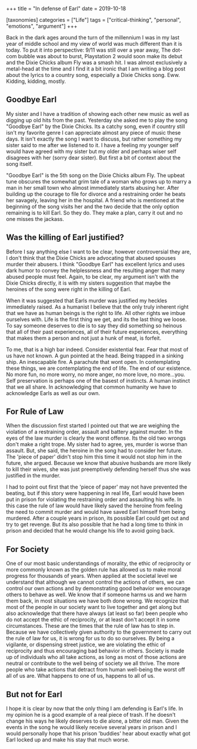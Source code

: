 +++
title = "In defense of Earl"
date = 2019-10-18

[taxonomies]
categories = ["Life"]
tags = ["critical-thinking", "personal", "emotions", "argument"]
+++

Back in the dark ages around the turn of the millennium I was in my last year of middle school and my view of world was much different than it is today. To put it into perspective: 9/11 was still over a year away, The dot-com bubble was about to burst, Playstation 2 would soon make its debut and the Dixie Chicks album Fly was a smash hit. I was almost exclusively a metal-head at the time and I find it a bit ironic that I am writing a blog post about the lyrics to a country song, especially a Dixie Chicks song. Eww. Kidding, kidding, mostly.

<!-- more -->
## Goodbye Earl

My sister and I have a tradition of showing each other new music as well as digging up old hits from the past. Yesterday she asked me to play the song "Goodbye Earl" by the Dixie Chicks. Its a catchy song, even if country still isn't my favorite genre I can appreciate almost any piece of music these days. It isn't exactly the song I want to discuss, but rather something my sister said to me after we listened to it. I have a feeling my younger self would have agreed with my sister but my older and perhaps wiser self disagrees with her (sorry dear sister). But first a bit of context about the song itself.

"Goodbye Earl" is the 5th song on the Dixie Chicks album Fly. The upbeat tune obscures the somewhat grim tale of a woman who grows up to marry a man in her small town who almost immediately starts abusing her. After building up the courage to file for divorce and a restraining order he beats her savagely, leaving her in the hospital. A friend who is mentioned at the beginning of the song visits her and the two decide that the only option remaining is to kill Earl. So they do. They make a plan, carry it out and no one misses the jackass.

## Was the killing of Earl justified?

Before I say anything else I want to be clear, however controversial they are, I don't think that the Dixie Chicks are advocating that abused spouses murder their abusers. I think "Goodbye Earl" has excellent lyrics and uses dark humor to convey the helplessness and the resulting anger that many abused people must feel. Again, to be clear, my argument isn't with the Dixie Chicks directly, it is with my sisters suggestion that maybe the heroines of the song were right in the killing of Earl. 

When it was suggested that Earls murder was justified my heckles immediately raised. As a humanist I believe that the only truly inherent right that we have as human beings is the right to life. All other rights we imbue ourselves with. Life is the first thing we get, and its the last thing we loose. To say someone deserves to die is to say they did something so heinous that all of their past experiences, all of their future experiences, everything that makes them a person and not just a hunk of meat, is forfeit.

To me, that is a high bar indeed. Consider existential fear. Fear that most of us have not known. A gun pointed at the head. Being trapped in a sinking ship. An inescapable fire. A parachute that wont open. In contemplating these things, we are contemplating the end of life. The end of our existence. No more fun, no more worry, no more anger, no more love, no more…you. Self preservation is perhaps one of the basest of instincts. A human instinct that we all share. In acknowledging that common humanity we have to acknowledge Earls as well as our own.

## For Rule of Law

When the discussion first started I pointed out that we are weighing the violation of a restraining order, assault and battery against murder. In the eyes of the law murder is clearly the worst offense. Its the old two wrongs don't make a right trope. My sister had to agree, yes, murder is worse than assault. But, she said, the heroine in the song had to consider her future. The 'piece of paper' didn't stop him this time it would not stop him in the future, she argued. Because we know that abusive husbands are more likely to kill their wives, she was just preemptively defending herself thus she was justified in the murder.

I had to point out first that the 'piece of paper' may not have prevented the beating, but if this story were happening in real life, Earl would have been put in prison for violating the restraining order and assaulting his wife. In this case the rule of law would have likely saved the heroine from feeling the need to commit murder and would have saved Earl himself from being murdered. After a couple years in prison, its possible Earl could get out and try to get revenge. But its also possible that he had a long time to think in prison and decided that he would change his life to avoid going back.

## For Society

One of our most basic understandings of morality, the ethic of reciprocity or more commonly known as the golden rule has allowed us to make moral progress for thousands of years. When applied at the societal level we understand that although we cannot control the actions of others, we can control our own actions and by demonstrating good behavior we encourage others to behave as well. We know that if someone harms us and we harm them back, in most situations we have both done wrong. We recognize that most of the people in our society want to live together and get along but also acknowledge that there have always (at least so far) been people who do not accept the ethic of reciprocity, or at least don't accept it in some circumstances. These are the times that the rule of law has to step in. Because we have collectively given authority to the government to carry out the rule of law for us, it is wrong for us to do so ourselves. By being a vigilante, or dispensing street justice, we are violating the ethic of reciprocity and thus encouraging bad behavior in others. Society is made up of individuals who all take actions, as long as most of those actions are neutral or contribute to the well being of society we all thrive. The more people who take actions that detract from human well-being the worst off all of us are. What happens to one of us, happens to all of us.

## But not for Earl

I hope it is clear by now that the only thing I am defending is Earl's life. In my opinion he is a good example of a real piece of trash. If he doesn't change his ways he likely deserves to die alone, a bitter old man. Given the events in the song he would likely receive several years in prison and I would personally hope that his prison 'buddies' hear about exactly what got Earl locked up and make his stay that much worse.